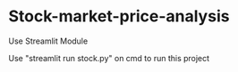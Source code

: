# Stock-market-price-analysis

Use Streamlit Module

Use "streamlit run stock.py" on cmd to run this project
